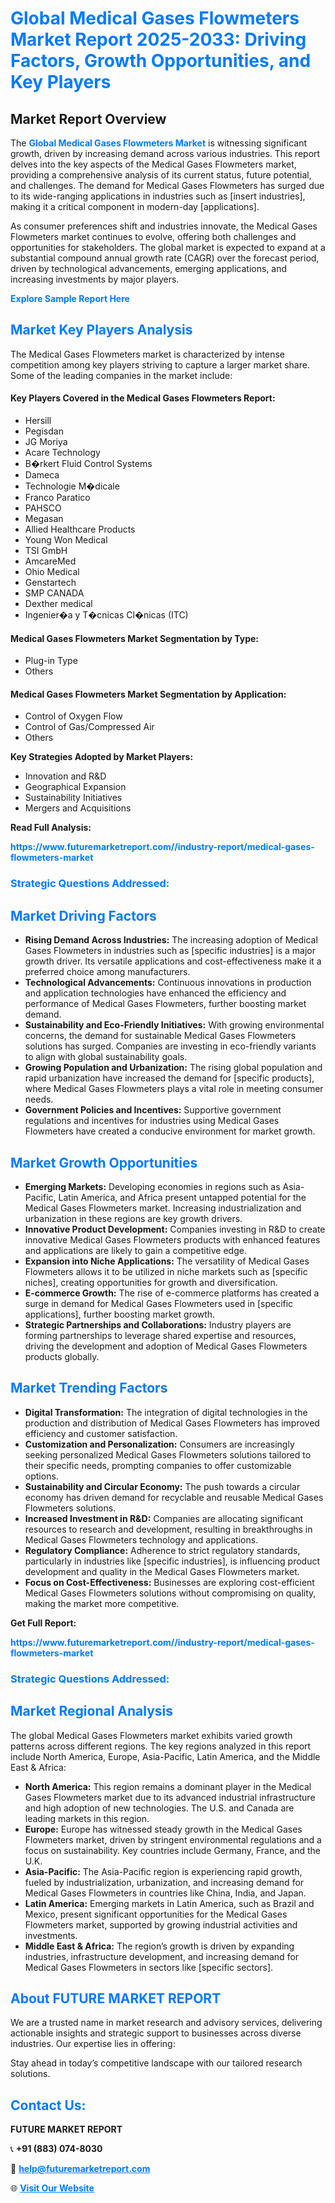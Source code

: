 <h1 style="color: #007BFF;">Global Medical Gases Flowmeters Market Report 2025-2033: Driving Factors, Growth Opportunities, and Key Players</h1>

<section id="overview">
<h2>Market Report Overview</h2>
<p>The <a href="https://www.futuremarketreport.com//industry-report/medical-gases-flowmeters-market" style="color: #007BFF; text-decoration: none;"><strong>Global Medical Gases Flowmeters Market</strong></a> is witnessing significant growth, driven by increasing demand across various industries. This report delves into the key aspects of the Medical Gases Flowmeters market, providing a comprehensive analysis of its current status, future potential, and challenges. The demand for Medical Gases Flowmeters has surged due to its wide-ranging applications in industries such as [insert industries], making it a critical component in modern-day [applications].</p>
<p>As consumer preferences shift and industries innovate, the Medical Gases Flowmeters market continues to evolve, offering both challenges and opportunities for stakeholders. The global market is expected to expand at a substantial compound annual growth rate (CAGR) over the forecast period, driven by technological advancements, emerging applications, and increasing investments by major players.</p>
</section>

<section id="overview">
<p><a href="https://www.futuremarketreport.com//request-sample/reportId=78877" style="color: #007BFF; text-decoration: none;"><strong>Explore Sample Report Here</strong></a></p>
</section>

<section id="key-players">
<h2 style="color: #007BFF;">Market Key Players Analysis</h2>
<p>The Medical Gases Flowmeters market is characterized by intense competition among key players striving to capture a larger market share. Some of the leading companies in the market include:</p>
<h4>Key Players Covered in the Medical Gases Flowmeters Report:</h4>
<ul><li>Hersill</li><li>Pegisdan</li><li>JG Moriya</li><li>Acare Technology</li><li>B�rkert Fluid Control Systems</li><li>Dameca</li><li>Technologie M�dicale</li><li>Franco Paratico</li><li>PAHSCO</li><li>Megasan</li><li>Allied Healthcare Products</li><li>Young Won Medical</li><li>TSI GmbH</li><li>AmcareMed</li><li>Ohio Medical</li><li>Genstartech</li><li>SMP CANADA</li><li>Dexther medical</li><li>Ingenier�a y T�cnicas Cl�nicas (ITC)</li></ul>
<h4>Medical Gases Flowmeters Market Segmentation by Type:</h4>
<ul><li>Plug-in Type</li><li>Others</li></ul>

<h4>Medical Gases Flowmeters Market Segmentation by Application:</h4>
<ul><li>Control of Oxygen Flow</li><li>Control of Gas/Compressed Air</li><li>Others</li></ul>
<p><strong>Key Strategies Adopted by Market Players:</strong></p>
<ul>
<li>Innovation and R&D</li>
<li>Geographical Expansion</li>
<li>Sustainability Initiatives</li>
<li>Mergers and Acquisitions</li>
</ul>
</section>

<section>
<p><strong>Read Full Analysis: </strong></p><a href="https://www.futuremarketreport.com//industry-report/medical-gases-flowmeters-market" style="color: #007BFF; text-decoration: none;"><strong>https://www.futuremarketreport.com//industry-report/medical-gases-flowmeters-market</strong></a>
<h3 style="color: #007BFF;">Strategic Questions Addressed:</h3>
</section>

<section id="driving-factors">
<h2 style="color: #007BFF;">Market Driving Factors</h2>
<ul>
<li><strong>Rising Demand Across Industries:</strong> The increasing adoption of Medical Gases Flowmeters in industries such as [specific industries] is a major growth driver. Its versatile applications and cost-effectiveness make it a preferred choice among manufacturers.</li>
<li><strong>Technological Advancements:</strong> Continuous innovations in production and application technologies have enhanced the efficiency and performance of Medical Gases Flowmeters, further boosting market demand.</li>
<li><strong>Sustainability and Eco-Friendly Initiatives:</strong> With growing environmental concerns, the demand for sustainable Medical Gases Flowmeters solutions has surged. Companies are investing in eco-friendly variants to align with global sustainability goals.</li>
<li><strong>Growing Population and Urbanization:</strong> The rising global population and rapid urbanization have increased the demand for [specific products], where Medical Gases Flowmeters plays a vital role in meeting consumer needs.</li>
<li><strong>Government Policies and Incentives:</strong> Supportive government regulations and incentives for industries using Medical Gases Flowmeters have created a conducive environment for market growth.</li>
</ul>
</section>

<section id="growth-opportunities">
<h2 style="color: #007BFF;">Market Growth Opportunities</h2>
<ul>
<li><strong>Emerging Markets:</strong> Developing economies in regions such as Asia-Pacific, Latin America, and Africa present untapped potential for the Medical Gases Flowmeters market. Increasing industrialization and urbanization in these regions are key growth drivers.</li>
<li><strong>Innovative Product Development:</strong> Companies investing in R&D to create innovative Medical Gases Flowmeters products with enhanced features and applications are likely to gain a competitive edge.</li>
<li><strong>Expansion into Niche Applications:</strong> The versatility of Medical Gases Flowmeters allows it to be utilized in niche markets such as [specific niches], creating opportunities for growth and diversification.</li>
<li><strong>E-commerce Growth:</strong> The rise of e-commerce platforms has created a surge in demand for Medical Gases Flowmeters used in [specific applications], further boosting market growth.</li>
<li><strong>Strategic Partnerships and Collaborations:</strong> Industry players are forming partnerships to leverage shared expertise and resources, driving the development and adoption of Medical Gases Flowmeters products globally.</li>
</ul>
</section>

<section id="trending-factors">
<h2 style="color: #007BFF;">Market Trending Factors</h2>
<ul>
<li><strong>Digital Transformation:</strong> The integration of digital technologies in the production and distribution of Medical Gases Flowmeters has improved efficiency and customer satisfaction.</li>
<li><strong>Customization and Personalization:</strong> Consumers are increasingly seeking personalized Medical Gases Flowmeters solutions tailored to their specific needs, prompting companies to offer customizable options.</li>
<li><strong>Sustainability and Circular Economy:</strong> The push towards a circular economy has driven demand for recyclable and reusable Medical Gases Flowmeters solutions.</li>
<li><strong>Increased Investment in R&D:</strong> Companies are allocating significant resources to research and development, resulting in breakthroughs in Medical Gases Flowmeters technology and applications.</li>
<li><strong>Regulatory Compliance:</strong> Adherence to strict regulatory standards, particularly in industries like [specific industries], is influencing product development and quality in the Medical Gases Flowmeters market.</li>
<li><strong>Focus on Cost-Effectiveness:</strong> Businesses are exploring cost-efficient Medical Gases Flowmeters solutions without compromising on quality, making the market more competitive.</li>
</ul>
</section>

<section>
<p><strong>Get Full Report: </strong></p><a href="https://www.futuremarketreport.com//industry-report/medical-gases-flowmeters-market" style="color: #007BFF; text-decoration: none;"><strong>https://www.futuremarketreport.com//industry-report/medical-gases-flowmeters-market</strong></a>
<h3 style="color: #007BFF;">Strategic Questions Addressed:</h3>
</section>


<section id="regional-analysis">
<h2 style="color: #007BFF;">Market Regional Analysis</h2>
<p>The global Medical Gases Flowmeters market exhibits varied growth patterns across different regions. The key regions analyzed in this report include North America, Europe, Asia-Pacific, Latin America, and the Middle East & Africa:</p>
<ul>
<li><strong>North America:</strong> This region remains a dominant player in the Medical Gases Flowmeters market due to its advanced industrial infrastructure and high adoption of new technologies. The U.S. and Canada are leading markets in this region.</li>
<li><strong>Europe:</strong> Europe has witnessed steady growth in the Medical Gases Flowmeters market, driven by stringent environmental regulations and a focus on sustainability. Key countries include Germany, France, and the U.K.</li>
<li><strong>Asia-Pacific:</strong> The Asia-Pacific region is experiencing rapid growth, fueled by industrialization, urbanization, and increasing demand for Medical Gases Flowmeters in countries like China, India, and Japan.</li>
<li><strong>Latin America:</strong> Emerging markets in Latin America, such as Brazil and Mexico, present significant opportunities for the Medical Gases Flowmeters market, supported by growing industrial activities and investments.</li>
<li><strong>Middle East & Africa:</strong> The region’s growth is driven by expanding industries, infrastructure development, and increasing demand for Medical Gases Flowmeters in sectors like [specific sectors].</li>
</ul>
</section>

<footer>
<h2 style="color: #007BFF;">About FUTURE MARKET REPORT</h2>
<p>We are a trusted name in market research and advisory services, delivering actionable insights and strategic support to businesses across diverse industries. Our expertise lies in offering:</p>

<p>Stay ahead in today’s competitive landscape with our tailored research solutions.</p>

<h2 style="color: #007BFF;">Contact Us:</h2>
<p><strong>FUTURE MARKET REPORT</strong></p>
<p>📞 <strong>+91 (883) 074-8030</strong></p>
<p>📧 <strong><a href="mailto:help@futuremarketreport.com" style="color: #007BFF;">help@futuremarketreport.com</a></strong></p>
<p>🌐 <strong><a href="https://www.futuremarketreport.com/" style="color: #007BFF;">Visit Our Website</a></strong></p>
</footer>